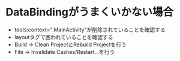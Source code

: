 # DataBindingがうまくいかない場合
- tools:context=".MainActivity"が削除されていることを確認する
- layoutタグで囲われていることを確認する
- Build → Clean ProjectとRebuild Projectを行う
- File → Invalidate Cashes/Restart...を行う

